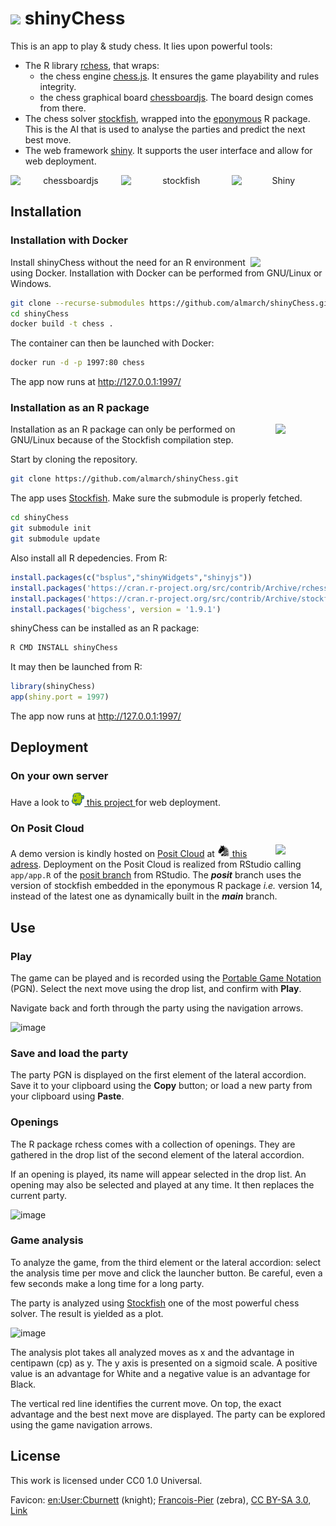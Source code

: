 # <img src="https://upload.wikimedia.org/wikipedia/commons/thumb/4/4a/Chess_Zdt45.svg/45px-Chess_Zdt45.svg.png?20170728103323" width = "50px" /> shinyChess

This is an app to play & study chess. It lies upon powerful tools:

- The R library [rchess](https://github.com/jbkunst/rchess), that wraps:
    - the chess engine [chess.js](https://github.com/jhlywa/chess.js). It ensures the game playability and rules integrity.
    - the chess graphical board [chessboardjs](https://github.com/oakmac/chessboardjs). The board design comes from there.
- The chess solver [stockfish](https://github.com/official-stockfish/Stockfish), wrapped into the [eponymous](https://github.com/curso-r/stockfish) R package. This is the AI that is used to analyse the parties and predict the next best move.
- The web framework [shiny](https://github.com/rstudio/shiny). It supports the user interface and allow for web deployment.

<div align="center">
<div style="
    display: flex;
    flex-direction: row;
    justify-content: space-around;
    margin: auto;
">
    <img src="https://github.com/user-attachments/assets/3c73d0fe-169c-49da-84d0-8f5e330bd9ec" alt="chessboardjs"  width="200px">
    <img src="https://stockfishchess.org/images/logo/icon_512x512@2x.png" alt="stockfish"  width="200px">
    <img src="https://camo.githubusercontent.com/b1bcd1d17cbe316d92317dbdcfead95a3fef02332b2ac8333ea09bd91365d74e/68747470733a2f2f75706c6f61642e77696b696d656469612e6f72672f77696b6970656469612f636f6d6d6f6e732f7468756d622f622f62662f5368696e795f6865785f6c6f676f2e7376672f38303070782d5368696e795f6865785f6c6f676f2e7376672e706e67" alt="Shiny"  width="170px">
</div>
</div>

## Installation

### Installation with Docker

<img src="https://upload.wikimedia.org/wikipedia/commons/e/ea/Docker_%28container_engine%29_logo_%28cropped%29.png" width="120px" align="right"/>

Install shinyChess without the need for an R environment using Docker. Installation with Docker can be performed from GNU/Linux or Windows.

```sh
git clone --recurse-submodules https://github.com/almarch/shinyChess.git
cd shinyChess
docker build -t chess .
```

The container can then be launched with Docker:

```sh
docker run -d -p 1997:80 chess
```

The app now runs at http://127.0.0.1:1997/

### Installation as an R package

<img src="https://camo.githubusercontent.com/b89c3467bd2fb1ed2452237329f6974aec62c88eb423cde6429aad2a8f2383a1/68747470733a2f2f6372616e2e722d70726f6a6563742e6f72672f526c6f676f2e737667" width="80px" align="right"/>

Installation as an R package can only be performed on GNU/Linux because of the Stockfish compilation step.

Start by cloning the repository.

```sh
git clone https://github.com/almarch/shinyChess.git
```

The app uses [Stockfish](https://stockfishchess.org/). Make sure the submodule is properly fetched.

```sh
cd shinyChess
git submodule init
git submodule update
```

Also install all R depedencies. From R:

```r
install.packages(c("bsplus","shinyWidgets","shinyjs"))
install.packages('https://cran.r-project.org/src/contrib/Archive/rchess/rchess_0.1.tar.gz', repos = NULL, type = 'source')
install.packages('https://cran.r-project.org/src/contrib/Archive/stockfish/stockfish_1.0.0.tar.gz', repos = NULL, type = 'source')
install.packages('bigchess', version = '1.9.1')
```

shinyChess can be installed as an R package:

```sh
R CMD INSTALL shinyChess
```

It may then be launched from R:

```r
library(shinyChess)
app(shiny.port = 1997)
```

The app now runs at http://127.0.0.1:1997/

## Deployment

### On your own server

 Have a look to [<img src="https://github.com/Almarch/tamaR/raw/main/inst/www/icon.png" alt="tamaR" width="20"/> this project ](https://github.com/Almarch/tamaR?tab=readme-ov-file#4-web-deployment) for web deployment.

### On Posit Cloud

<img src="https://docs.posit.co/images/product-icons/posit-icon-fullcolor.png" width="80px" align="right"/>

A demo version is kindly hosted on [Posit Cloud](https://posit.co) at [<img src="inst/www/icon.png" width = "20px" /> this adress](https://almarch.shinyapps.io/shinyChess/). Deployment on the Posit Cloud is realized from RStudio calling `app/app.R` of the [posit branch](https://github.com/Almarch/shinyChess/tree/posit) from RStudio. The ***posit*** branch uses the version of stockfish embedded in the eponymous R package <i>i.e.</i> version 14, instead of the latest one as dynamically built in the ***main*** branch.

## Use

### Play

The game can be played and is recorded using the [Portable Game Notation](https://en.wikipedia.org/wiki/Portable_Game_Notation) (PGN). Select the next move using the drop list, and confirm with **Play**.

Navigate back and forth through the party using the navigation arrows.

![image](https://github.com/user-attachments/assets/29c5f9d9-65d0-46a9-bb1f-aa4e3442c28c)

### Save and load the party

The party PGN is displayed on the first element of the lateral accordion. Save it to your clipboard using the **Copy** button; or load a new party from your clipboard using **Paste**. 

### Openings

The R package rchess comes with a collection of openings. They are gathered in the drop list of the second element of the lateral accordion.

If an opening is played, its name will appear selected in the drop list. An opening may also be selected and played at any time. It then replaces the current party.

![image](https://github.com/user-attachments/assets/16e9b028-05af-4a7b-8d06-baf537cdecf7)

### Game analysis

To analyze the game, from the third element or the lateral accordion: select the analysis time per move and click the launcher button. Be careful, even a few seconds make a long time for a long party.

The party is analyzed using [Stockfish](https://en.wikipedia.org/wiki/Stockfish_%28chess%29) one of the most powerful chess solver. The result is yielded as a plot.

![image](https://github.com/user-attachments/assets/06abaedd-f033-48a4-b5d4-3ef62cda434b)

The analysis plot takes all analyzed moves as x and the advantage in centipawn (cp) as y. The y axis is presented on a sigmoid scale. A positive value is an advantage for White and a negative value is an advantage for Black.

The vertical red line identifies the current move. On top, the exact advantage and the best next move are displayed. The party can be explored using the game navigation arrows.

## License

This work is licensed under CC0 1.0 Universal.

Favicon: <a href="https://en.wikipedia.org/wiki/User:Cburnett" class="extiw" title="en:User:Cburnett">en:User:Cburnett</a> (knight); <a href="//commons.wikimedia.org/wiki/User:Francois-Pier" title="User:Francois-Pier">Francois-Pier</a> (zebra)<span class="int-own-work" lang="en"></span>, <a href="http://creativecommons.org/licenses/by-sa/3.0/" title="Creative Commons Attribution-Share Alike 3.0">CC BY-SA 3.0</a>, <a href="https://commons.wikimedia.org/w/index.php?curid=48218187">Link</a>
